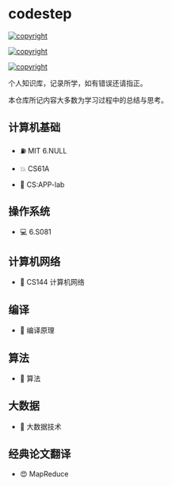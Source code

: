 # codestep

<a href="https://weijiew.github.io/"><img src="https://img.shields.io/badge/blog-weijiew-blueviolet?style=for-the-badge&logo=vercel&color=6c5ce7" alt="copyright"/></a>

<a href="mailto:jiewei314@gmail.com"><img src="https://img.shields.io/badge/email-jiewei314@gmail.com-blueviolet?style=for-the-badge&logo=google&color=fd79a8" alt="copyright"/></a>


<a href="License: CC BY-SA 4.0"><img src="https://img.shields.io/github/license/weijiew/codestep?color=265ca2&labelColor=212c42)](http://creativecommons.org/licenses/by-sa/4.0/" alt="copyright"/></a>

个人知识库，记录所学，如有错误还请指正。

本仓库所记内容大多数为学习过程中的总结与思考。

## 计算机基础

- ⛽ MIT 6.NULL

- 💥 CS61A 

- 🥞 CS:APP-lab

## 操作系统

- 💻 6.S081

## 计算机网络

- 🍋 CS144 计算机网络 

## 编译

- 🐉 编译原理 

## 算法

- 🚀 算法

## 大数据

- 🐘 大数据技术

## 经典论文翻译

- 😍 MapReduce 
